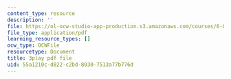```yaml
---
content_type: resource
description: ''
file: https://ol-ocw-studio-app-production.s3.amazonaws.com/courses/6-832-underactuated-robotics-spring-2009/55a1210cd822c2bd80307513a77b776d_CUygqWS7occ.pdf
file_type: application/pdf
learning_resource_types: []
ocw_type: OCWFile
resourcetype: Document
title: 3play pdf file
uid: 55a1210c-d822-c2bd-8030-7513a77b776d
---
```

